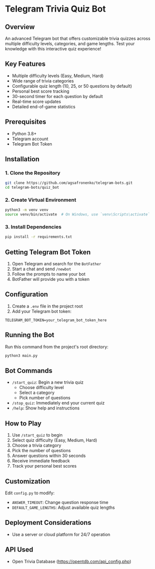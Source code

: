 # Telegram Trivia Quiz Bot

## Overview

An advanced Telegram bot that offers customizable trivia quizzes across multiple difficulty levels, categories, and game lengths. Test your knowledge with this interactive quiz experience!

## Key Features

- Multiple difficulty levels (Easy, Medium, Hard)
- Wide range of trivia categories
- Configurable quiz length (10, 25, or 50 questions by default)
- Personal best score tracking
- 30-second timer for each question by default
- Real-time score updates
- Detailed end-of-game statistics

## Prerequisites

- Python 3.8+
- Telegram account
- Telegram Bot Token

## Installation

### 1. Clone the Repository

```bash
git clone https://github.com/agsafronenko/telegram-bots.git
cd telegram-bots/quiz_bot
```

### 2. Create Virtual Environment

```bash
python3 -m venv venv
source venv/bin/activate  # On Windows, use `venv\Scripts\activate`
```

### 3. Install Dependencies

```bash
pip install -r requirements.txt
```

## Getting Telegram Bot Token

1. Open Telegram and search for the `BotFather`
2. Start a chat and send `/newbot`
3. Follow the prompts to name your bot
4. BotFather will provide you with a token

## Configuration

1. Create a `.env` file in the project root
2. Add your Telegram bot token:

```
TELEGRAM_BOT_TOKEN=your_telegram_bot_token_here
```

## Running the Bot

Run this command from the project's root directory:

```bash
python3 main.py
```

## Bot Commands

- `/start_quiz`: Begin a new trivia quiz
  - Choose difficulty level
  - Select a category
  - Pick number of questions
- `/stop_quiz`: Immediately end your current quiz
- `/help`: Show help and instructions

## How to Play

1. Use `/start_quiz` to begin
2. Select quiz difficulty (Easy, Medium, Hard)
3. Choose a trivia category
4. Pick the number of questions
5. Answer questions within 30 seconds
6. Receive immediate feedback
7. Track your personal best scores

## Customization

Edit `config.py` to modify:

- `ANSWER_TIMEOUT`: Change question response time
- `DEFAULT_GAME_LENGTHS`: Adjust available quiz lengths

## Deployment Considerations

- Use a server or cloud platform for 24/7 operation

## API Used

- Open Trivia Database (https://opentdb.com/api_config.php)

